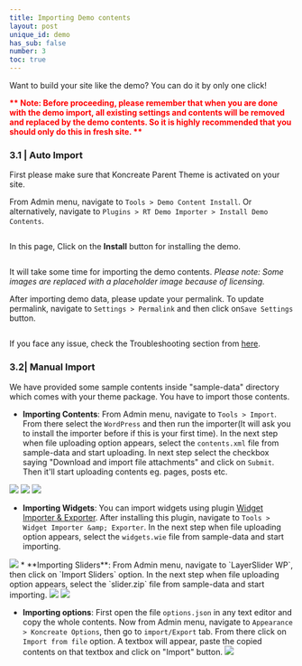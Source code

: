 ```yaml
---
title: Importing Demo contents
layout: post
unique_id: demo
has_sub: false
number: 3
toc: true
---
```

Want to build your site like the demo? You can do it by only one click!
<p style="color:red;">
	<b>
		** Note: Before proceeding, please remember that when you are done with the demo import, all existing settings and contents will be removed and replaced by the demo contents. So it is highly recommended that you should only do this in fresh site. **
	</b>
</p>  

### 3.1 | Auto Import

First please make sure that Koncreate Parent Theme is activated on your site.  

From Admin menu, navigate to `Tools > Demo Content Install`. Or alternatively,  navigate to `Plugins > RT Demo Importer > Install Demo Contents`.   

<img alt="" src="{{ 'assets/images/40.png' | relative_url }}">   

In this page, Click on the **Install** button for installing the demo.       

<img alt="" src="{{ 'assets/images/2.jpg' | relative_url }}">     

It will take some time for importing the demo contents. *Please note: Some images are replaced with a placeholder image because of licensing.*   

After importing demo data, please update your permalink. To update permalink, navigate to `Settings > Permalink` and then click on`Save Settings` button.  

<img alt="" src="{{ 'assets/images/r3.jpg' | relative_url }}">    

If you face any issue, check the Troubleshooting section from <a href="#t-demo">here</a>.     


### 3.2| Manual Import

We have provided some sample contents inside "sample-data" directory which comes with your theme package. You have to import those contents.   

* **Importing Contents**: From Admin menu, navigate to `Tools > Import`. From there select the `WordPress` and then run the importer(It will ask you to install the importer before if this is your first time). In the next step when file uploading option appears, select the `contents.xml` file from sample-data and start uploading. In next step select the checkbox saying "Download and import file attachments" and click on `Submit`. Then it'll start uploading contents eg. pages, posts etc.

<img src="{{ 'assets/images/78.jpg' | relative_url }}">

<img src="{{ 'assets/images/80.jpg' | relative_url }}">

<img src="{{ 'assets/images/81.jpg' | relative_url }}">

* **Importing Widgets**: You can import widgets using plugin <a href="https://wordpress.org/plugins/widget-importer-exporter/">Widget Importer & Exporter</a>. After installing this plugin, navigate to `Tools > Widget Importer &amp; Exporter`. In the next step when file uploading option appears, select the `widgets.wie` file from sample-data and start importing.

<img src="{{ 'assets/images/82.jpg' | relative_url }}">
* **Importing Sliders**: From Admin menu, navigate to `LayerSlider WP`, then click on `Import Sliders` option.
	In the next step when file uploading option appears, select the `slider.zip` file from sample-data and start importing.
	<img src="{{ 'assets/images/83.jpg' | relative_url }}">
	<img src="{{ 'assets/images/84.jpg' | relative_url }}">

* **Importing options**: First open the file `options.json` in any text editor and copy the whole contents.
  Now from Admin menu, navigate to `Appearance > Koncreate Options`, then go to `import/Export` tab.
  From there click on `Import from file` option.
  A textbox will appear, paste the copied contents on that textbox and click on "Import" button.
  <img src="{{ 'assets/images/2.jpg' | relative_url }}">


